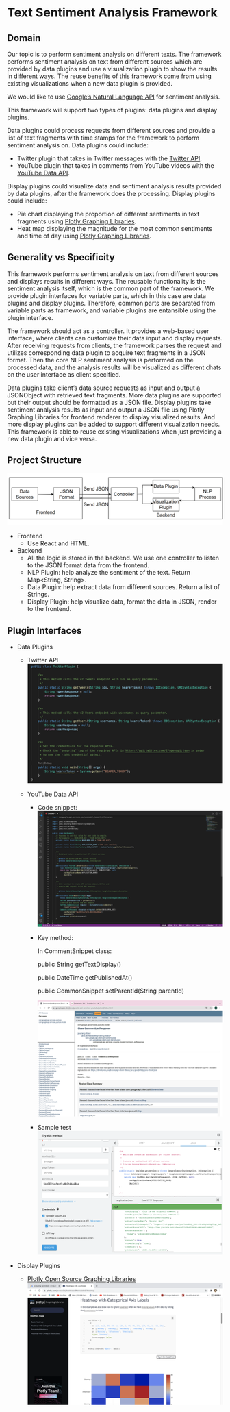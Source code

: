# Text Sentiment Analysis Framework

## Domain
Our topic is to perform sentiment analysis on different texts. The framework performs sentiment analysis on text from different sources which are provided by data plugins and use a visualization plugin to show the results in different ways. The reuse benefits of this framework come from using existing visualizations when a new data plugin is provided.

We would like to use [Google’s Natural Language API](https://cloud.google.com/natural-language/docs/analyzing-sentiment) for sentiment analysis.

This framework will support two types of plugins: data plugins and display plugins.

Data plugins could process requests from different sources and provide a list of text fragments with time stamps for the framework to perform sentiment analysis on. Data plugins could include:

* Twitter plugin that takes in Twitter messages with the [Twitter API](https://developer.twitter.com/en/docs/twitter-api).
* YouTube plugin that takes in comments from YouTube videos with the [YouTube Data API](https://developers.google.com/youtube/v3).

Display plugins could visualize data and sentiment analysis results provided by data plugins, after the framework does the processing. Display plugins could include:

* Pie chart displaying the proportion of different sentiments in text fragments using [Plotly Graphing Libraries](https://plotly.com/graphing-libraries/).
* Heat map displaying the magnitude for the most common sentiments and time of day using [Plotly Graphing Libraries](https://plotly.com/graphing-libraries/).

## Generality vs Specificity
This framework performs sentiment analysis on text from different sources and displays results in different ways. The reusable functionality is the sentiment analysis itself, which is the common part of the framework. We provide plugin interfaces for variable parts, which in this case are data plugins and display plugins. Therefore, common parts are separated from variable parts as framework, and variable plugins are entansible using the plugin interface.

The framework should act as a controller. It provides a web-based user interface, where clients can customize their data input and display requests. After receiving requests from clients, the framework parses the request and utilizes corresponding data plugin to acquire text fragments in a JSON format. Then the core NLP sentiment analysis is performed on the processed data, and the analysis results will be visualized as different chats on the user interface as client specified.

Data plugins take client’s data source requests as input and output a JSONObject with retrieved text fragments. More data plugins are supported but their output should be formatted as a JSON file. Display plugins take sentiment analysis results as input and output a JSON file using Plotly Graphing Libraries for frontend renderer to display visualized results. And more display plugins can be added to support different visualization needs. This framework is able to reuse existing visualizations when just providing a new data plugin and vice versa.

## Project Structure
![model](/resources/Model.png)
- Frontend
    - Use React and HTML.
- Backend
    - All the logic is stored in the backend. We use one controller to listen to the JSON  format data from the frontend.
    - NLP Plugin: help analyze the sentiment of the text. Return Map<String, String>.
    - Data Plugin: help extract data from different sources. Return a list of Strings.
    - Display Plugin: help visualize data, format the data in JSON, render to the frontend.

## Plugin Interfaces
- Data Plugins
    - Twitter API
    ![TwitterPlugin](/resources/TwitterCodeSnippet.png)

    - YouTube Data API
      - Code snippet:
      ![YouTubePlugin](/resources/YouTubeCodeSnippet.png)
      - Key method:
      
        In CommentSnippet class:
        
        public String getTextDisplay()
        
        public DateTime getPublishedAt()

        public CommonSnippet setParentId(String parentId)
        
        ![Document](/resources/Document.png)
      - Sample test
      ![Test](/resources/Test.png)


- Display Plugins
    - [Plotly Open Source Graphing Libraries](https://plotly.com/graphing-libraries/)
    ![HeatMap](/resources/HeatMap.png)

